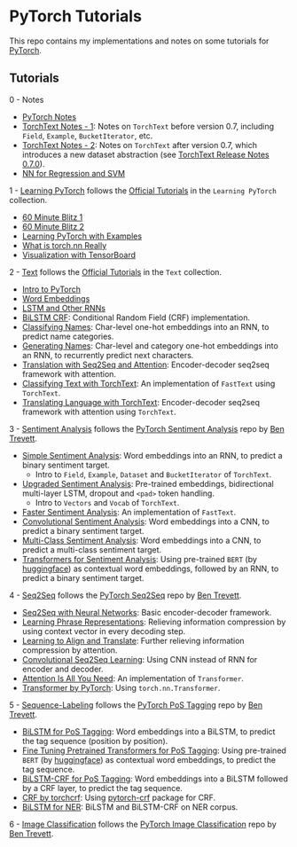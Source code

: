 # PyTorch Tutorials

This repo contains my implementations and notes on some tutorials for [PyTorch](https://pytorch.org/). 

## Tutorials
0 - Notes
* [PyTorch Notes](https://github.com/syuoni/PyTorch-Tutorials/blob/master/%5BA%5DPyTorch-Notes.ipynb)
* [TorchText Notes - 1](https://github.com/syuoni/PyTorch-Tutorials/blob/master/%5BB-1%5DTorchText-Notes.ipynb): Notes on `TorchText` before version 0.7, including `Field`, `Example`, `BucketIterator`, etc. 
* [TorchText Notes - 2](https://github.com/syuoni/PyTorch-Tutorials/blob/master/%5BB-2%5DTorchText-Notes.ipynb): Notes on `TorchText` after version 0.7, which introduces a new dataset abstraction (see [TorchText Release Notes 0.7.0](https://github.com/pytorch/text/releases/tag/v0.7.0-rc3)).
* [NN for Regression and SVM](https://github.com/syuoni/PyTorch-Tutorials/blob/master/%5BC%5DNN-for-Regression-SVM.ipynb)

1 - [Learning PyTorch](https://github.com/syuoni/PyTorch-Tutorials/tree/master/Learning-PyTorch) follows the [Official Tutorials](https://pytorch.org/tutorials/) in the `Learning PyTorch` collection. 
* [60 Minute Blitz 1](https://github.com/syuoni/PyTorch-Tutorials/blob/master/Learning-PyTorch/%5B1%5D60-Min-Blitz-1-PyTorch-Basics.ipynb) 
* [60 Minute Blitz 2](https://github.com/syuoni/PyTorch-Tutorials/blob/master/Learning-PyTorch/%5B2%5D60-Min-Blitz-2-Neural-Networks.ipynb)
* [Learning PyTorch with Examples](https://github.com/syuoni/PyTorch-Tutorials/blob/master/Learning-PyTorch/%5B3%5DLearning-PyTorch-with-Examples.ipynb)
* [What is torch.nn Really](https://github.com/syuoni/PyTorch-Tutorials/blob/master/Learning-PyTorch/%5B4%5DWhat-is-torch.nn-Really.ipynb)
* [Visualization with TensorBoard](https://github.com/syuoni/PyTorch-Tutorials/blob/master/Learning-PyTorch/%5B5%5DVisualization-with-TensorBoard.ipynb)

2 - [Text](https://github.com/syuoni/PyTorch-Tutorials/tree/master/Text) follows the [Official Tutorials](https://pytorch.org/tutorials/) in the `Text` collection.
* [Intro to PyTorch](https://github.com/syuoni/PyTorch-Tutorials/blob/master/Text/%5B1%5DIntro-to-PyTorch.ipynb)
* [Word Embeddings](https://github.com/syuoni/PyTorch-Tutorials/blob/master/Text/%5B2%5DWord-Embeddings.ipynb)
* [LSTM and Other RNNs](https://github.com/syuoni/PyTorch-Tutorials/blob/master/Text/%5B3-1%5DLSTM-and-Other-RNNs.ipynb)
* [BiLSTM CRF](https://github.com/syuoni/PyTorch-Tutorials/blob/master/Text/%5B3-2%5DBiLSTM-CRF.ipynb): Conditional Random Field (CRF) implementation. 
* [Classifying Names](https://github.com/syuoni/PyTorch-Tutorials/blob/master/Text/%5B4%5DClassifying-Names.ipynb): Char-level one-hot embeddings into an RNN, to predict name categories. 
* [Generating Names](https://github.com/syuoni/PyTorch-Tutorials/blob/master/Text/%5B5%5DGenerating-Names.ipynb): Char-level and category one-hot embeddings into an RNN, to recurrently predict next characters. 
* [Translation with Seq2Seq and Attention](https://github.com/syuoni/PyTorch-Tutorials/blob/master/Text/%5B6%5DTranslation-with-Seq2Seq-Net-and-Atten.ipynb): Encoder-decoder seq2seq framework with attention. 
* [Classifying Text with TorchText](https://github.com/syuoni/PyTorch-Tutorials/blob/master/Text/%5B7%5DClassifying-Text-with-TorchText.ipynb): An implementation of `FastText` using `TorchText`. 
* [Translating Language with TorchText](https://github.com/syuoni/PyTorch-Tutorials/blob/master/Text/%5B8%5DTranslating-Language-with-TorchText.ipynb): Encoder-decoder seq2seq framework with attention using `TorchText`. 

3 - [Sentiment Analysis](https://github.com/syuoni/PyTorch-Tutorials/tree/master/Sentiment-Analysis) follows the [PyTorch Sentiment Analysis](https://github.com/bentrevett/pytorch-sentiment-analysis) repo by [Ben Trevett](https://github.com/bentrevett). 
* [Simple Sentiment Analysis](https://github.com/syuoni/PyTorch-Tutorials/blob/master/Sentiment-Analysis/%5B1%5DSimple-Sentiment-Analysis.ipynb): Word embeddings into an RNN, to predict a binary sentiment target. 
    * Intro to `Field`, `Example`, `Dataset` and `BucketIterator` of `TorchText`. 
* [Upgraded Sentiment Analysis](https://github.com/syuoni/PyTorch-Tutorials/blob/master/Sentiment-Analysis/%5B2%5DUpgraded-Sentiment-Analysis.ipynb): Pre-trained embeddings, bidirectional multi-layer LSTM, dropout and `<pad>` token handling. 
    * Intro to `Vectors` and `Vocab` of `TorchText`. 
* [Faster Sentiment Analysis](https://github.com/syuoni/PyTorch-Tutorials/blob/master/Sentiment-Analysis/%5B3%5DFaster-Sentiment-Analysis.ipynb): An implementation of `FastText`. 
* [Convolutional Sentiment Analysis](https://github.com/syuoni/PyTorch-Tutorials/blob/master/Sentiment-Analysis/%5B4%5DConvolutional-Sentiment-Analysis.ipynb): Word embeddings into a CNN, to predict a binary sentiment target. 
* [Multi-Class Sentiment Analysis](https://github.com/syuoni/PyTorch-Tutorials/blob/master/Sentiment-Analysis/%5B5%5DMulti-Class-Sentiment-Analysis.ipynb): Word embeddings into a CNN, to predict a multi-class sentiment target. 
* [Transformers for Sentiment Analysis](https://github.com/syuoni/PyTorch-Tutorials/blob/master/Sentiment-Analysis/%5B6%5DTransformers-for-Sentiment-Analysis.ipynb): Using pre-trained `BERT` (by [huggingface](https://huggingface.co/transformers/)) as contextual word embeddings, followed by an RNN, to predict a binary sentiment target. 

4 - [Seq2Seq](https://github.com/syuoni/PyTorch-Tutorials/tree/master/Seq2Seq) follows the [PyTorch Seq2Seq](https://github.com/bentrevett/pytorch-seq2seq) repo by [Ben Trevett](https://github.com/bentrevett). 
* [Seq2Seq with Neural Networks](https://github.com/syuoni/PyTorch-Tutorials/blob/master/Seq2Seq/%5B1%5DSeq2Seq-with-NN.ipynb): Basic encoder-decoder framework. 
* [Learning Phrase Representations](https://github.com/syuoni/PyTorch-Tutorials/blob/master/Seq2Seq/%5B2%5DLearning-Phrase-Representations.ipynb): Relieving information compression by using context vector in every decoding step.  
* [Learning to Align and Translate](https://github.com/syuoni/PyTorch-Tutorials/blob/master/Seq2Seq/%5B3%5DLearning-to-Align-and-Translate.ipynb): Further relieving information compression by attention. 
* [Convolutional Seq2Seq Learning](https://github.com/syuoni/PyTorch-Tutorials/blob/master/Seq2Seq/%5B5%5DConv-Seq2Seq-Learning.ipynb): Using CNN instead of RNN for encoder and decoder. 
* [Attention Is All You Need](https://github.com/syuoni/PyTorch-Tutorials/blob/master/Seq2Seq/%5B6%5DAttention-Is-All-You-Need.ipynb): An implementation of `Transformer`. 
* [Transformer by PyTorch](https://github.com/syuoni/PyTorch-Tutorials/blob/master/Seq2Seq/%5B7%5DTransformer-by-PyTorch.ipynb): Using `torch.nn.Transformer`. 

5 - [Sequence-Labeling](https://github.com/syuoni/PyTorch-Tutorials/tree/master/Sequence-Labeling) follows the [PyTorch PoS Tagging](https://github.com/bentrevett/pytorch-pos-tagging) repo by [Ben Trevett](https://github.com/bentrevett). 
* [BiLSTM for PoS Tagging](https://github.com/syuoni/PyTorch-Tutorials/blob/master/Sequence-Labeling/%5B1%5DBiLSTM-for-PoS-Tagging.ipynb): Word embeddings into a BiLSTM, to predict the tag sequence (position by position). 
* [Fine Tuning Pretrained Transformers for PoS Tagging](https://github.com/syuoni/PyTorch-Tutorials/blob/master/Sequence-Labeling/%5B2%5DFine-Tuning-Pretrained-Transformers-for-PoS-Tagging.ipynb): Using pre-trained `BERT` (by [huggingface](https://huggingface.co/transformers/)) as contextual word embeddings, to predict the tag sequence. 
* [BiLSTM-CRF for PoS Tagging](https://github.com/syuoni/PyTorch-Tutorials/blob/master/Sequence-Labeling/%5B3%5DBiLSTM-CRF-for-PoS-Tagging.ipynb): Word embeddings into a BiLSTM followed by a CRF layer, to predict the tag sequence. 
* [CRF by torchcrf](https://github.com/syuoni/PyTorch-Tutorials/blob/master/Sequence-Labeling/%5B4%5DCRF-by-torchcrf.ipynb): Using [pytorch-crf](https://pytorch-crf.readthedocs.io/en/stable/) package for CRF. 
* [BiLSTM for NER](https://github.com/syuoni/PyTorch-Tutorials/blob/master/Sequence-Labeling/%5B5%5DBiLSTM-for-NER.ipynb): BiLSTM and BiLSTM-CRF on NER corpus. 

6 - [Image Classification](https://github.com/syuoni/PyTorch-Tutorials/tree/master/Image-Classification) follows the [PyTorch Image Classification](https://github.com/bentrevett/pytorch-image-classification) repo by [Ben Trevett](https://github.com/bentrevett). 

